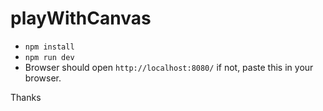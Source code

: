 # playWithCanvas

* `npm install`
* `npm run dev`
* Browser should open `http://localhost:8080/` if not, paste this in your browser.

Thanks
